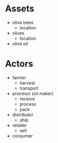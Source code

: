 # Assets

- olive trees
  - location
- olives
  - location
- olive oil

# Actors

- farmer
  - harvest
  - transport
- procesor (oil maker)
  - receive
  - process
  - pack
- distributor
  - ship
- retailer
  - sell
- consumer

